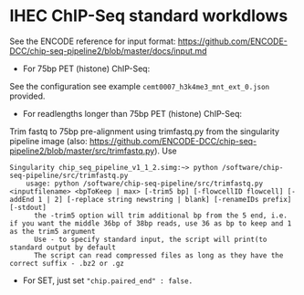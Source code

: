 # IHEC ChIP-Seq standard workdlows

See the ENCODE reference for input format: https://github.com/ENCODE-DCC/chip-seq-pipeline2/blob/master/docs/input.md

* For 75bp PET (histone) ChIP-Seq:

See the configuration see example `cemt0007_h3k4me3_mnt_ext_0.json` provided. 

* For readlengths longer than 75bp PET (histone) ChIP-Seq:

Trim fastq to 75bp pre-alignment using trimfastq.py from the singularity pipeline image (also: https://github.com/ENCODE-DCC/chip-seq-pipeline2/blob/master/src/trimfastq.py). Use 

    Singularity chip_seq_pipeline_v1_1_2.simg:~> python /software/chip-seq-pipeline/src/trimfastq.py 
        usage: python /software/chip-seq-pipeline/src/trimfastq.py <inputfilename> <bpToKeep | max> [-trim5 bp] [-flowcellID flowcell] [-addEnd 1 | 2] [-replace string newstring | blank] [-renameIDs prefix] [-stdout]
	      the -trim5 option will trim additional bp from the 5 end, i.e. if you want the middle 36bp of 38bp reads, use 36 as bp to keep and 1 as the trim5 argument
	      Use - to specify standard input, the script will print(to standard output by default
	      The script can read compressed files as long as they have the correct suffix - .bz2 or .gz

* For SET, just set `"chip.paired_end" : false.` 
